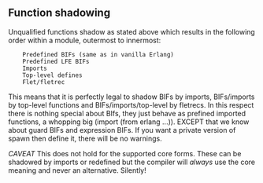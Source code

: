 Function shadowing
------------------

Unqualified functions shadow as stated above which results in the
following order within a module, outermost to innermost:

        Predefined BIFs (same as in vanilla Erlang)
        Predefined LFE BIFs
        Imports
        Top-level defines
        Flet/fletrec

This means that it is perfectly legal to shadow BIFs by imports,
BIFs/imports by top-level functions and BIFs/imports/top-level by
fletrecs. In this respect there is nothing special about BIfs, they
just behave as prefined imported functions, a whopping big (import
(from erlang ...)). EXCEPT that we know about guard BIFs and
expression BIFs. If you want a private version of spawn then define
it, there will be no warnings.

*CAVEAT* This does not hold for the supported core forms. These can be
shadowed by imports or redefined but the compiler will *always* use
the core meaning and never an alternative. Silently!

